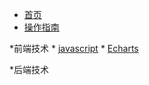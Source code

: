 <!-- docs/_sidebar.md -->

* [首页](/)
* [操作指南](guide)

*前端技术
    * [javascript](web/JS/)
    * [Echarts](web/Echarts)



*后端技术